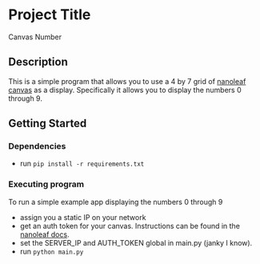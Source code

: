 # Project Title

Canvas Number

## Description

This is a simple program that allows you to use a 4 by 7 grid of [nanoleaf canvas](https://nanoleaf.me/en-US/products/nanoleaf-canvas/get-started/) as a display. Specifically it allows you to display the numbers 0 through 9.

## Getting Started

### Dependencies

* run `pip install -r requirements.txt`

### Executing program

To run a simple example app displaying the numbers 0 through 9 

* assign you a static IP on your network
* get an auth token for your canvas. Instructions can be found in the [nanoleaf docs](https://documenter.getpostman.com/view/1559645/RW1gEcCH#f7b37c20-37bb-48b1-93e1-13a79f9bcb34).
* set the SERVER_IP and AUTH_TOKEN global in main.py (janky I know).
* run `python main.py`
